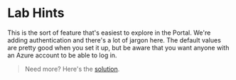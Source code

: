 # Lab Hints

This is the sort of feature that's easiest to explore in the Portal. We're adding authentication and there's a lot of jargon here. The default values are pretty good when you set it up, but be aware that you want anyone with an Azure account to be able to log in.

> Need more? Here's the [solution](solution.md).